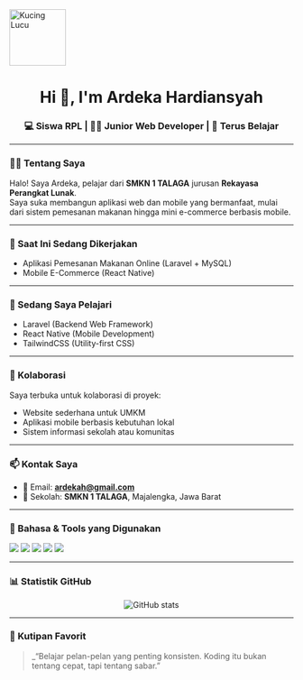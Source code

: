 
<img src="https://pin.it/pXPmB87RZ" alt="Kucing Lucu" width="100">
<h1 align="center">Hi 👋, I'm Ardeka Hardiansyah</h1>
<h3 align="center">💻 Siswa RPL  | 👨‍💻 Junior Web Developer | 🎯 Terus Belajar</h3>

---

### 🙋‍♂️ Tentang Saya

Halo! Saya Ardeka, pelajar dari **SMKN 1 TALAGA** jurusan **Rekayasa Perangkat Lunak**.  
Saya suka membangun aplikasi web dan mobile yang bermanfaat, mulai dari sistem pemesanan makanan hingga mini e-commerce berbasis mobile.

---

### 🚀 Saat Ini Sedang Dikerjakan

- Aplikasi Pemesanan Makanan Online (Laravel + MySQL)
- Mobile E-Commerce (React Native)

---

### 🌱 Sedang Saya Pelajari

- Laravel (Backend Web Framework)
- React Native (Mobile Development)
- TailwindCSS (Utility-first CSS)

---

### 🤝 Kolaborasi

Saya terbuka untuk kolaborasi di proyek:
- Website sederhana untuk UMKM
- Aplikasi mobile berbasis kebutuhan lokal
- Sistem informasi sekolah atau komunitas

---

### 📫 Kontak Saya

- 📧 Email: **ardekah@gmail.com**
- 🏫 Sekolah: **SMKN 1 TALAGA**, Majalengka, Jawa Barat

---

### 🧰 Bahasa & Tools yang Digunakan

<p align="left">
  <img src="https://img.shields.io/badge/PHP-777BB4?style=for-the-badge&logo=php&logoColor=white" />
  <img src="https://img.shields.io/badge/Laravel-F55247?style=for-the-badge&logo=laravel&logoColor=white" />
  <img src="https://img.shields.io/badge/MySQL-00758F?style=for-the-badge&logo=mysql&logoColor=white" />
  <img src="https://img.shields.io/badge/HTML5-E34F26?style=for-the-badge&logo=html5&logoColor=white" />
  <img src="https://img.shields.io/badge/CSS3-1572B6?style=for-the-badge&logo=css3&logoColor=white" />
</p>

---

### 📊 Statistik GitHub

<p align="center">
  <img src="https://github-readme-stats.vercel.app/api?username=hardiansyah2&show_icons=true&theme=radical" alt="GitHub stats" />
</p>

---

### 💬 Kutipan Favorit

> _“Belajar pelan-pelan yang penting konsisten. Koding itu bukan tentang cepat, tapi tentang sabar.”

